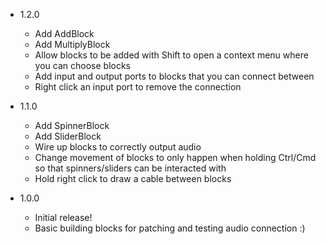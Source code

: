 - 1.2.0
  - Add AddBlock
  - Add MultiplyBlock
  - Allow blocks to be added with Shift to open a context menu where you can choose blocks
  - Add input and output ports to blocks that you can connect between
  - Right click an input port to remove the connection

- 1.1.0
  - Add SpinnerBlock
  - Add SliderBlock
  - Wire up blocks to correctly output audio
  - Change movement of blocks to only happen when holding Ctrl/Cmd so that spinners/sliders can be interacted with
  - Hold right click to draw a cable between blocks

- 1.0.0
  - Initial release!
  - Basic building blocks for patching and testing audio connection :)